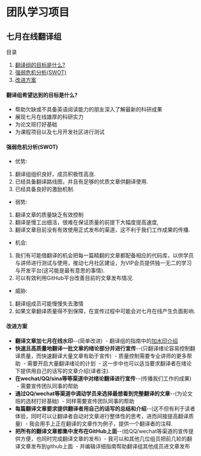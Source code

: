 # 团队学习项目

## 七月在线翻译组
  目录
 1. [翻译组的目标是什么?](#翻译组希望达到的目标是什么)
 2. [强弱危机分析(SWOT)](#强弱危机分析swot)
 3. [改进方案](#改进方案)

#### 翻译组希望达到的目标是什么?
 * 帮助欠缺或不具备英语阅读能力的朋友深入了解最新的科研成果
 * 展现七月在线雄厚的科研实力
 * 为论文班打好基础
 * 为课程项目以及七月开发社区进行测试 
 
#### 强弱危机分析(SWOT)
* 优势: 
 1. 翻译组组织良好，成员积极性高涨. 
 2. 已经具备翻译路线图，并且有足够的优质文章供翻译使用. 
 3. 已经具备良好的激励机制.
* 弱势: 
 1. 翻译文章的质量缺乏有效控制
 2. 翻译是慢工出细活，很难在保证质量的前提下大幅度提高速度, 
 3. 翻译文章目前没有有效使用正式发布的渠道，这不利于我们工作成果的传播. 
* 机会: 
 1. 我们有可能借翻译的机会把每一篇精翻的文章都配备相应的代码库，以供学员与讲师进行测试与使用，推动七月社区建设，为VIP会员提供独一无二的学习与开发平台(这可能是最有意思的事情). 
 2. 可以有效利用GitHub平台改善目前的文章发布情况.
* 威胁: 
 1. 翻译组成员可能慢慢失去激情 
 2. 如果文章翻译质量得不到保障，在宣传过程中可能会对七月在线产生负面影响.

#### 改进方案
 * **翻译文章加七月在线水印**--(简单改进)
  - 翻译组的指南中的[加水印介绍](https://github.com/JulyEdu-PaperTranslation/Tutorial/blob/master/arXiv_paper_translation.md#latex-配置)
 * **快速且高质量地翻译一批文章的绪论部分并进行宣传**--(只翻译绪论容易控制翻译质量，而快速翻译大量文章有助于宣传)
  - 质量控制需要专业讲师的更多帮助
  - 需要开启大量翻译绪论的计划
  - 这一步中也可以适当要求翻译者在绪论下提供用自己的话写的文章介绍(译者注).
 * **在wechat/QQ/sina等等渠道中对绪论翻译进行宣传**--(传播我们工作的成果)
  - 需要宣传团队同事的帮助
 * **通过QQ/wechat等渠道中调动学员来选择最想看到完整翻译的文章**--(为论文班的选材打好基础)
  - 同样需要宣传团队同事的帮助
 * **每篇翻译文章要求提供翻译者用自己的话写的总结和介绍**--(这不但有利于读者体验，同时可以让翻译者自动对文章进行整体性的思考，进而间接提高翻译质量)
  - 我会用手上正在翻译的文章作为例子，提供一个翻译者的注释.
 * **把所有的翻译文章都集中发布在GitHub上面**--(给QQ/wechat等渠道的宣传提供方便，也同时完成翻译文章的发布)
  - 我可以和其他几位组员把前几轮的翻译文章发布到github上面
  - 并编辑详细指南帮助翻译组其他成员进文章发布
  
